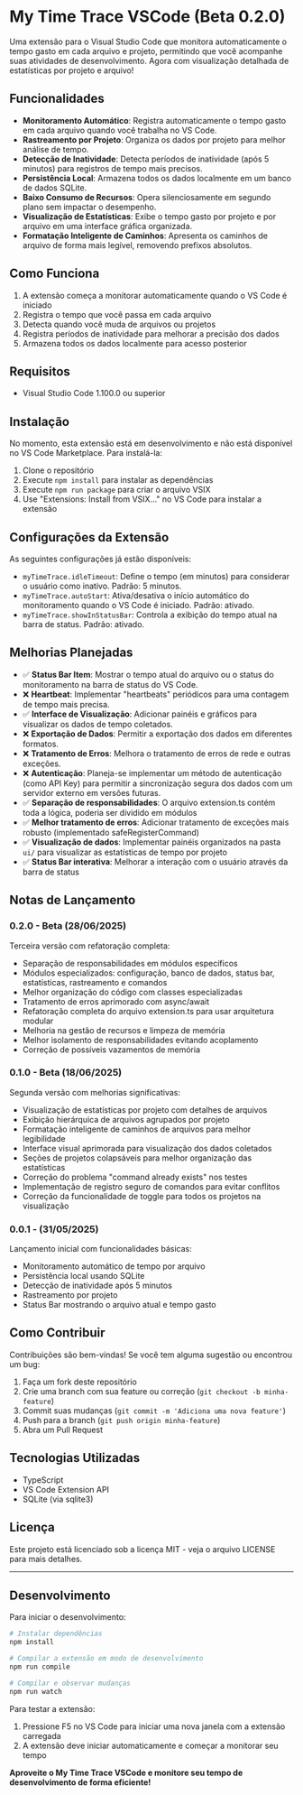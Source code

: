 # My Time Trace VSCode (Beta 0.2.0)

Uma extensão para o Visual Studio Code que monitora automaticamente o tempo gasto em cada arquivo e projeto, permitindo que você acompanhe suas atividades de desenvolvimento. Agora com visualização detalhada de estatísticas por projeto e arquivo!

## Funcionalidades

- **Monitoramento Automático**: Registra automaticamente o tempo gasto em cada arquivo quando você trabalha no VS Code.
- **Rastreamento por Projeto**: Organiza os dados por projeto para melhor análise de tempo.
- **Detecção de Inatividade**: Detecta períodos de inatividade (após 5 minutos) para registros de tempo mais precisos.
- **Persistência Local**: Armazena todos os dados localmente em um banco de dados SQLite.
- **Baixo Consumo de Recursos**: Opera silenciosamente em segundo plano sem impactar o desempenho.
- **Visualização de Estatísticas**: Exibe o tempo gasto por projeto e por arquivo em uma interface gráfica organizada.
- **Formatação Inteligente de Caminhos**: Apresenta os caminhos de arquivo de forma mais legível, removendo prefixos absolutos.

## Como Funciona

1. A extensão começa a monitorar automaticamente quando o VS Code é iniciado
2. Registra o tempo que você passa em cada arquivo
3. Detecta quando você muda de arquivos ou projetos
4. Registra períodos de inatividade para melhorar a precisão dos dados
5. Armazena todos os dados localmente para acesso posterior

## Requisitos

- Visual Studio Code 1.100.0 ou superior

## Instalação

No momento, esta extensão está em desenvolvimento e não está disponível no VS Code Marketplace. Para instalá-la:

1. Clone o repositório
2. Execute `npm install` para instalar as dependências
3. Execute `npm run package` para criar o arquivo VSIX
4. Use "Extensions: Install from VSIX..." no VS Code para instalar a extensão

## Configurações da Extensão

As seguintes configurações já estão disponíveis:

- `myTimeTrace.idleTimeout`: Define o tempo (em minutos) para considerar o usuário como inativo. Padrão: 5 minutos.
- `myTimeTrace.autoStart`: Ativa/desativa o início automático do monitoramento quando o VS Code é iniciado. Padrão: ativado.
- `myTimeTrace.showInStatusBar`: Controla a exibição do tempo atual na barra de status. Padrão: ativado.

## Melhorias Planejadas

- ✅ **Status Bar Item**: Mostrar o tempo atual do arquivo ou o status do monitoramento na barra de status do VS Code.
- ❌ **Heartbeat**: Implementar "heartbeats" periódicos para uma contagem de tempo mais precisa.
- ✅ **Interface de Visualização**: Adicionar painéis e gráficos para visualizar os dados de tempo coletados.
- ❌ **Exportação de Dados**: Permitir a exportação dos dados em diferentes formatos.
- ❌ **Tratamento de Erros**: Melhora o tratamento de erros de rede e outras exceções.
- ❌ **Autenticação**: Planeja-se implementar um método de autenticação (como API Key) para permitir a sincronização segura dos dados com um servidor externo em versões futuras.
- ✅ **Separação de responsabilidades**: O arquivo extension.ts contém toda a lógica, poderia ser dividido em módulos
- ✅ **Melhor tratamento de erros**: Adicionar tratamento de exceções mais robusto (implementado safeRegisterCommand)
- ✅ **Visualização de dados**: Implementar painéis organizados na pasta `ui/` para visualizar as estatísticas de tempo por projeto
- ✅ **Status Bar interativa**: Melhorar a interação com o usuário através da barra de status

## Notas de Lançamento

### 0.2.0 - Beta (28/06/2025)

Terceira versão com refatoração completa:

- Separação de responsabilidades em módulos específicos
- Módulos especializados: configuração, banco de dados, status bar, estatísticas, rastreamento e comandos
- Melhor organização do código com classes especializadas
- Tratamento de erros aprimorado com async/await
- Refatoração completa do arquivo extension.ts para usar arquitetura modular
- Melhoria na gestão de recursos e limpeza de memória
- Melhor isolamento de responsabilidades evitando acoplamento
- Correção de possíveis vazamentos de memória

### 0.1.0 - Beta (18/06/2025)

Segunda versão com melhorias significativas:

- Visualização de estatísticas por projeto com detalhes de arquivos
- Exibição hierárquica de arquivos agrupados por projeto
- Formatação inteligente de caminhos de arquivos para melhor legibilidade
- Interface visual aprimorada para visualização dos dados coletados
- Seções de projetos colapsáveis para melhor organização das estatísticas
- Correção do problema "command already exists" nos testes
- Implementação de registro seguro de comandos para evitar conflitos
- Correção da funcionalidade de toggle para todos os projetos na visualização

### 0.0.1 - (31/05/2025)

Lançamento inicial com funcionalidades básicas:

- Monitoramento automático de tempo por arquivo
- Persistência local usando SQLite
- Detecção de inatividade após 5 minutos
- Rastreamento por projeto
- Status Bar mostrando o arquivo atual e tempo gasto

## Como Contribuir

Contribuições são bem-vindas! Se você tem alguma sugestão ou encontrou um bug:

1. Faça um fork deste repositório
2. Crie uma branch com sua feature ou correção (`git checkout -b minha-feature`)
3. Commit suas mudanças (`git commit -m 'Adiciona uma nova feature'`)
4. Push para a branch (`git push origin minha-feature`)
5. Abra um Pull Request

## Tecnologias Utilizadas

- TypeScript
- VS Code Extension API
- SQLite (via sqlite3)

## Licença

Este projeto está licenciado sob a licença MIT - veja o arquivo LICENSE para mais detalhes.

---

## Desenvolvimento

Para iniciar o desenvolvimento:

```bash
# Instalar dependências
npm install

# Compilar a extensão em modo de desenvolvimento
npm run compile

# Compilar e observar mudanças
npm run watch
```

Para testar a extensão:

1. Pressione F5 no VS Code para iniciar uma nova janela com a extensão carregada
2. A extensão deve iniciar automaticamente e começar a monitorar seu tempo

**Aproveite o My Time Trace VSCode e monitore seu tempo de desenvolvimento de forma eficiente!**
